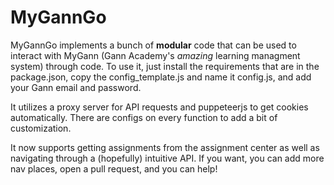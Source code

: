 # MyGannGo

MyGannGo implements a bunch of **modular** code that can be used to interact with MyGann (Gann Academy's _amazing_ learning managment system) through code. To use it, just install the requirements that are in the package.json, copy the config_template.js and name it config.js, and add your Gann email and password. 

It utilizes a proxy server for API requests and puppeteerjs to get cookies automatically. There are configs on every function to add a bit of customization. 

It now supports getting assignments from the assignment center as well as navigating through a (hopefully) intuitive API. If you want, you can add more nav places, open  a pull request, and you can help! 

